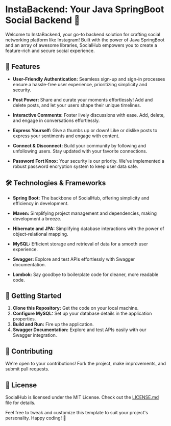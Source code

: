 # InstaBackend: Your Java SpringBoot Social Backend 🚀

Welcome to InstaBackend, your go-to backend solution for crafting social networking platform like Instagram! Built with the power of Java SpringBoot and an array of awesome libraries, SocialHub empowers you to create a feature-rich and secure social experience.

## 🌟 Features

- **User-Friendly Authentication:** Seamless sign-up and sign-in processes ensure a hassle-free user experience, prioritizing simplicity and security.

- **Post Power:** Share and curate your moments effortlessly! Add and delete posts, and let your users shape their unique timelines.

- **Interactive Comments:** Foster lively discussions with ease. Add, delete, and engage in conversations effortlessly.

- **Express Yourself:** Give a thumbs up or down! Like or dislike posts to express your sentiments and engage with content.

- **Connect & Disconnect:** Build your community by following and unfollowing users. Stay updated with your favorite connections.

- **Password Fort Knox:** Your security is our priority. We've implemented a robust password encryption system to keep user data safe.

## 🛠️ Technologies & Frameworks

- **Spring Boot:** The backbone of SocialHub, offering simplicity and efficiency in development.

- **Maven:** Simplifying project management and dependencies, making development a breeze.

- **Hibernate and JPA:** Simplifying database interactions with the power of object-relational mapping.

- **MySQL:** Efficient storage and retrieval of data for a smooth user experience.

- **Swagger:** Explore and test APIs effortlessly with Swagger documentation.

- **Lombok:** Say goodbye to boilerplate code for cleaner, more readable code.

## 🚀 Getting Started

1. **Clone this Repository:** Get the code on your local machine.
2. **Configure MySQL:** Set up your database details in the application properties.
3. **Build and Run:** Fire up the application.
4. **Swagger Documentation:** Explore and test APIs easily with our Swagger integration.

## 🤝 Contributing

We're open to your contributions! Fork the project, make improvements, and submit pull requests.

## 📄 License

SocialHub is licensed under the MIT License. Check out the [LICENSE.md](LICENSE.md) file for details.

Feel free to tweak and customize this template to suit your project's personality. Happy coding! 🚀

